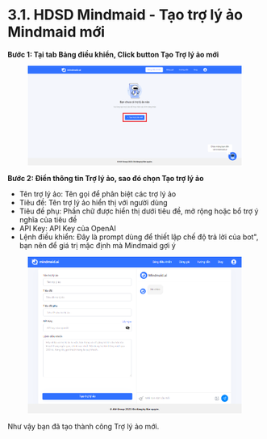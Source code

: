 # 3.1. HDSD Mindmaid - Tạo trợ lý ảo Mindmaid mới

**Bước 1: Tại tab Bảng điều khiển, Click button Tạo Trợ lý ảo mới**

<figure><img src="../.gitbook/assets/gh7.png" alt=""><figcaption></figcaption></figure>

**Bước 2: Điền thông tin Trợ lý ảo, sao đó chọn Tạo trợ lý ảo**&#x20;

* Tên trợ lý ảo:  Tên gọi để phân biệt các trợ lý ảo
* Tiêu đề: Tên trợ lý ảo hiển thị với người dùng&#x20;
* Tiêu đề phụ: Phần chữ được hiển thị dưới tiêu đề, mở rộng hoặc bổ trợ ý nghĩa của tiêu đề
* API Key: API Key của OpenAI&#x20;
* Lệnh điều khiển: Đây là prompt dùng để thiết lập chế độ trả lời của bot", bạn nên để giá trị mặc định mà Mindmaid gợi ý

<figure><img src="../.gitbook/assets/image (8).png" alt=""><figcaption></figcaption></figure>

Như vậy bạn đã tạo thành công Trợ lý ảo mới.
